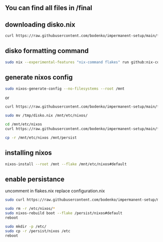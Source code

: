 ## You can find all files in /final

## downloading disko.nix
```bash
curl https://raw.githubusercontent.com/bodenko/impermanent-setup/main/final/disko.nix -o /tmp/disko.nix
```
## disko formatting command
```bash
sudo nix --experimental-features "nix-command flakes" run github:nix-community/disko -- --mode disko /tmp/disko.nix --arg device '"/dev/nvme0n1"'
```
## generate nixos config
```bash
sudo nixos-generate-config --no-filesystems --root /mnt
```
or
```bash
curl https://raw.githubusercontent.com/bodenko/impermanent-setup/main/final/configuration-inital.nix -o configuration.nix
```
```bash
sudo mv /tmp/disko.nix /mnt/etc/nixos/
```
```bash
cd /mnt/etc/nixos
curl https://raw.githubusercontent.com/bodenko/impermanent-setup/main/final/flake.nix -o flake.nix
```
```bash
cp -r /mnt/etc/nixos /mnt/persist
```
## installing nixos
```bash
nixos-install --root /mnt --flake /mnt/etc/nixos#default
```
## enable persistance
uncomment in flakes.nix
replace configuration.nix
```bash
sudo curl https://raw.githubusercontent.com/bodenko/impermanent-setup/main/final/configuration.nix -o configuration.nix
```

```bash
sudo rm -r /etc/nixos/*
sudo nixos-rebuild boot --flake /persist/nixos#default
reboot
```

```bash
sudo mkdir -p /etc/
sudo cp -r /persist/nixos /etc
reboot
```
